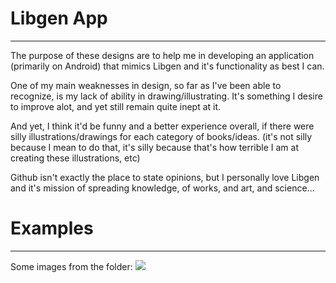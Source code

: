 # Libgen App
<hr>
The purpose of these designs are to help me in developing an application (primarily on Android) that mimics Libgen and it's functionality as best I can. 


One of my main weaknesses in design, so far as I've been able to recognize, is my lack of ability in drawing/illustrating. It's something I desire to improve alot, and yet still remain quite inept at it. 


And yet, I think it'd be funny and a better experience overall, if there were silly illustrations/drawings for each category of books/ideas. (it's not silly because I mean to do that, it's silly because that's how terrible I am at creating these illustrations, etc) 


Github isn't exactly the place to state opinions, but I personally love Libgen and it's mission of spreading knowledge, of works, and art, and science... 

# Examples
<hr>
Some images from the folder: 
<img src="https://github.com/dev-segal/RandomDesigns/blob/master/apps/libgen/designs.png" />
